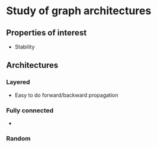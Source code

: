 # Study of graph architectures
## Properties of interest
* Stability

## Architectures
### Layered
* Easy to do forward/backward propagation

### Fully connected
*  

### Random